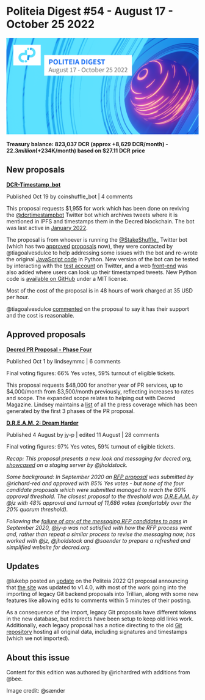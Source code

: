 # Politeia Digest #54 - August 17 - October 25 2022

![Image credit: @sænder](img/issue054/054-title.png)

**Treasury balance: 823,037 DCR (approx +8,629 DCR/month) - $22.3 million (+$234K/month) based on $27.11 DCR price**

## New proposals

**[DCR-Timestamp_bot](https://proposals.decred.org/record/0848cc9)**

Published Oct 19 by coinshuffle_bot | 4 comments

This proposal requests $1,955 for work which has been done on reviving the [@dcrtimestampbot](https://twitter.com/dcrtimestampbot) Twitter bot which archives tweets where it is mentioned in IPFS and timestamps them in the Decred blockchain. The bot was last active in [January 2022](https://twitter.com/dcrtimestampbot/status/1480249464988307457).

The proposal is from whoever is running the [@StakeShuffle_](https://twitter.com/StakeShuffle_) Twitter bot (which has two [approved](https://proposals.decred.org/record/2895755) [proposals](https://proposals.decred.org/record/1a290d8) now), they were contacted by @tiagoalvesdulce to help addressing some issues with the bot and re-wrote the original [JavaScript code](https://github.com/tiagoalvesdulce/dcrtimestamptweet) in Python. New version of the bot can be tested by interacting with the [test account](https://twitter.com/test2332_te) on Twitter, and a web [front-end](https://dcr-timestampbot.com/) was also added where users can look up their timestamped tweets. New Python code is [available on GitHub](https://github.com/JC60522/dcr_timestampbot) under a MIT license.

Most of the cost of the proposal is in 48 hours of work charged at 35 USD per hour.

@tiagoalvesdulce [commented](https://proposals.decred.org/record/0848cc9/comments/1) on the proposal to say it has their support and the cost is reasonable.

## Approved proposals

**[Decred PR Proposal - Phase Four](https://proposals.decred.org/record/d5221a9)**

Published Oct 1 by lindseymmc | 6 comments

Final voting figures: 66% Yes votes, 59% turnout of eligible tickets.

This proposal requests $48,000 for another year of PR services, up to $4,000/month from $3,500/month previously, reflecting increases to rates and scope. The expanded scope relates to helping out with Decred Magazine. Lindsey maintains a [list](https://github.com/decredcommunity/outreach/blob/data/data/monde-pr-media-coverage.csv) of all the press coverage which has been generated by the first 3 phases of the PR proposal.

**[D.R.E.A.M. 2: Dream Harder](https://proposals.decred.org/record/5ef57f7)**

Published 4 August by jy-p | edited 11 August | 28 comments

Final voting figures: 97% Yes votes, 59% turnout of eligible tickets.

*Recap: This proposal presents a new look and messaging for decred.org, [showcased](https://dream.jholdstock.uk/) on a staging server by @jholdstock.*

*Some background: In September 2020 an [RFP proposal](https://proposals.decred.org/proposals/91becea) was submitted by @richard-red and approved with 85% Yes votes - but none of the four candidate proposals which were submitted managed to reach the 60% approval threshold. The closest proposal to the threshold was [D.R.E.A.M.](https://proposals.decred.org/proposals/4532397) by @jz with 48% approval and turnout of 11,686 votes (comfortably over the 20% quorum threshold).*

*Following the [failure of any of the messaging RFP candidates to pass](https://proposals.decred.org/proposals/91becea) in September 2020, @jy-p was not satisfied with how the RFP process went and, rather than repeat a similar process to revise the messaging now, has worked with @jz, @jholdstock and @saender to prepare a refreshed and simplified website for decred.org.*

## Updates

@lukebp posted an [update](https://proposals.decred.org/record/4475472/comments/7) on the Politeia 2022 Q1 proposal announcing that [the site](https://proposals.decred.org/) was updated to v1.4.0, with most of the work going into the importing of legacy Git backend proposals into Trillian, along with some new features like allowing edits to comments within 5 minutes of their posting.

As a consequence of the import, legacy Git proposals have different tokens in the new database, but redirects have been setup to keep old links work. Additionally, each legacy proposal has a notice directing to the old [Git repository](https://github.com/decred-proposals/mainnet) hosting all original data, including signatures and timestamps (which we not imported).


## About this issue

Content for this edition was authored by @richardred with additions from @bee.

Image credit: @sænder
